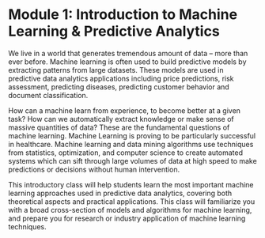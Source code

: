 # Module 1: Introduction to Machine Learning & Predictive Analytics 

We live in a world that generates tremendous amount of data – more than ever before. Machine learning is often used to build predictive models by extracting patterns from large datasets. These models are used in predictive data analytics applications including price predictions, risk assessment, predicting diseases, predicting customer behavior and document classification.

How can a machine learn from experience, to become better at a given task? How can we automatically extract knowledge or make sense of massive quantities of data? These are the fundamental questions of machine learning. Machine Learning is proving to be particularly successful in healthcare. Machine learning and data mining algorithms use techniques from statistics, optimization, and computer science to create automated systems which can sift through large volumes of data at high speed to make predictions or decisions without human intervention.

This introductory class will help students learn the most important machine learning approaches used in predictive data analytics, covering both theoretical aspects and practical applications. This class will familiarize you with a broad cross-section of models and algorithms for machine learning, and prepare you for research or industry application of machine learning techniques.
